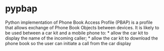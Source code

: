 # pypbap
Python implementation of Phone Book Access Profile (PBAP) is a profile that allows exchange of Phone Book Objects between devices. It is likely to be used between a car kit and a mobile phone to: * allow the car kit to display the name of the incoming caller; * allow the car kit to download the phone book so the user can initiate a call from the car display
